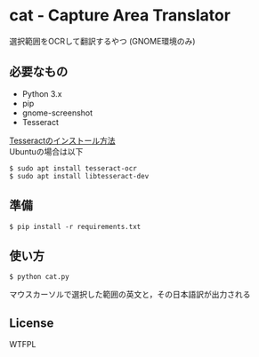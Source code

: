 # cat - Capture Area Translator
選択範囲をOCRして翻訳するやつ
(GNOME環境のみ)

## 必要なもの
 - Python 3.x
 - pip
 - gnome-screenshot
 - Tesseract

[Tesseractのインストール方法](https://github.com/tesseract-ocr/tesseract/wiki)  
Ubuntuの場合は以下
```shell
$ sudo apt install tesseract-ocr
$ sudo apt install libtesseract-dev
```

## 準備
```shell
$ pip install -r requirements.txt
```

## 使い方
```shell
$ python cat.py
```
マウスカーソルで選択した範囲の英文と，その日本語訳が出力される

## License
WTFPL
